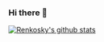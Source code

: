 ### Hi there 👋
[![Renkosky's github stats](https://github-readme-stats.vercel.app/api?username=Renkosky?theme=dracula)](https://github.com/anuraghazra/github-readme-stats)


<!--
**Renkosky/Renkosky** is a ✨ _special_ ✨ repository because its `README.md` (this file) appears on your GitHub profile.

Here are some ideas to get you started:

- 🔭 I’m currently working on ...
- 🌱 I’m currently learning ...
- 👯 I’m looking to collaborate on ...
- 🤔 I’m looking for help with ...
- 💬 Ask me about ...
- 📫 How to reach me: ...
- 😄 Pronouns: ...
- ⚡ Fun fact: ...
-->
